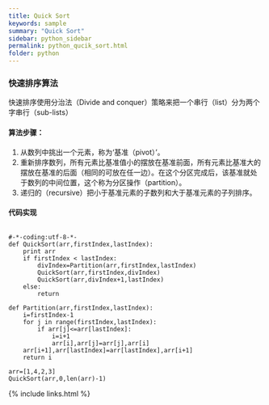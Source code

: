```yaml
---
title: Quick Sort
keywords: sample
summary: "Quick Sort"
sidebar: python_sidebar
permalink: python_qucik_sort.html
folder: python
---
```


### 快速排序算法
快速排序使用分治法（Divide and conquer）策略来把一个串行（list）分为两个字串行（sub-lists）
#### 算法步骤：
1. 从数列中挑出一个元素，称为‘基准（pivot）’。
2. 重新排序数列，所有元素比基准值小的摆放在基准前面，所有元素比基准大的摆放在基准的后面（相同的可放在任一边）。在这个分区完成后，该基准就处于数列的中间位置，这个称为分区操作（partition）。
3. 递归的（recursive）把小于基准元素的子数列和大于基准元素的子列排序。

#### 代码实现
<pre><code>
#-*-coding:utf-8-*-
def QuickSort(arr,firstIndex,lastIndex):
    print arr
    if firstIndex < lastIndex:
        divIndex=Partition(arr,firstIndex,lastIndex)
        QuickSort(arr,firstIndex,divIndex)
        QuickSort(arr,divIndex+1,lastIndex)
    else:
        return

def Partition(arr,firstIndex,lastIndex):
    i=firstIndex-1
    for j in range(firstIndex,lastIndex):
        if arr[j]<=arr[lastIndex]:
            i=i+1
            arr[i],arr[j]=arr[j],arr[i]
    arr[i+1],arr[lastIndex]=arr[lastIndex],arr[i+1]
    return i

arr=[1,4,2,3]
QuickSort(arr,0,len(arr)-1)
</code></pre>

{% include links.html %}
